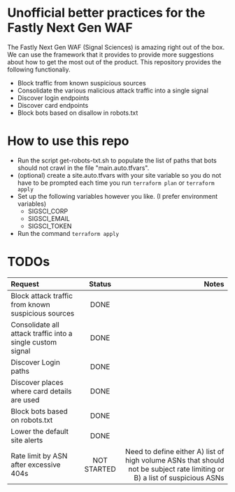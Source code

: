 # Unofficial better practices for the Fastly Next Gen WAF
The Fastly Next Gen WAF (Signal Sciences) is amazing right out of the box. We can use the framework that it provides to provide more suggestions about how to get the most out of the product. This repository provides the following functionaliy.

* Block traffic from known suspicious sources
* Consolidate the various malicious attack traffic into a single signal
* Discover login endpoints
* Discover card endpoints
* Block bots based on disallow in robots.txt

# How to use this repo
* Run the script get-robots-txt.sh to populate the list of paths that bots should not crawl in the file "main.auto.tfvars".
* (optional) create a site.auto.tfvars with your site variable so you do not have to be prompted each time you run `terraform plan` or `terraform apply`
* Set up the following variables however you like. (I prefer environment variables)  
    * SIGSCI_CORP
    * SIGSCI_EMAIL
    * SIGSCI_TOKEN
* Run the command `terraform apply`


# TODOs

| Request  | Status | Notes |
| :------------- | :----------: | -----------: |
|  Block attack traffic from known suspicious sources | DONE |     |
| Consolidate all attack traffic into a single custom signal | DONE | |
| Discover Login paths | DONE | |
| Discover places where card details are used | DONE | |
| Block bots based on robots.txt | DONE | |
| Lower the default site alerts | DONE | |
| Rate limit by ASN after excessive 404s | NOT STARTED | Need to define either A) list of high volume ASNs that should not be subject rate limiting or B) a list of suspicious ASNs |




